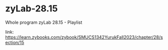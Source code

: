 # zyLab-28.15
Whole program zyLab 28.15 - Playlist

link:
https://learn.zybooks.com/zybook/SMUCS1342YurukFall2023/chapter/28/section/15
